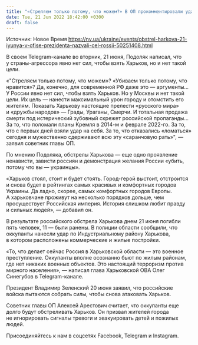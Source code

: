 ```yaml
---
title: "«Стреляем только потому, что можем?» В ОП прокомментировали удары РФ по жилым кварталам Харькова"
date: Tue, 21 Jun 2022 18:42:00 +0300
draft: false
---
```

Источник: Новое Время https://nv.ua/ukraine/events/obstrel-harkova-21-iyunya-v-ofise-prezidenta-nazvali-cel-rossii-50251408.html


 В своем Telegram-канале во вторник, 21 июня, Подоляк написал, что у страны-агрессора явно нет сил, чтобы взять Харьков, но и нет такой цели.

«"Стреляем только потому, что можем»? «Убиваем только потому, что нравится»? Да, конечно, для современной РФ даже это — аргументы… У России явно нет сил, чтобы взять Харьков. Но у Москвы и нет такой цели. Их цель — нанести максимальный урон городу и отомстить его жителям. Показать Харькову настоящие прелести «русского мира» и «дружбы народов» — Грады, Ураганы, Смерчи. И тотальная продажа смерти под истерический зубовный скрежет российской пропаганды… За то, что поломали планы Кремля в 2014-м и феврале 2022-го. За то, что с первых дней взяли удар на себя. За то, что отказались «ломаться» сегодня и мужественно сдерживают всю эту «саранчовую рать»", — заявил советник главы ОП.

По мнению Подоляка, обстрелы Харькова — еще одно проявление ненависти, зависти россиян и демонстрация желания России «убить, потому что вы — украинцы».

«Харьков стоял, стоит и будет стоять. Город-герой выстоит, отстроится и снова будет в рейтингах самых красивых и комфортных городов Украины. Да ладно, скорее, самых комфортных городов Европы. А харьковчане проживут на несколько порядков дольше, чем просуществует Российская империя. История слишком любит правду и сильных людей», — добавил он.

В результате российского обстрела Харькова днем 21 июня погибли пять человек, 11 — были ранены. В полиции области сообщили, что оккупанты нанесли удар по Индустриальному району Харькова, в котором расположены коммерческие и жилые постройки.

«То, что делает сейчас Россия в Харьковской области — это военное преступление. Оккупанты вполне осознанно бьют по жилым районам, где нет никаких военных объектов. Это настоящий терроризм против мирного населения», — написал глава Харьковской ОВА Олег Синегубов в Telegram-канале.

Президент Владимир Зеленский 20 июня заявил, что российские войска пытаются собрать силы, чтобы снова атаковать Харьков.

Советник главы ОП Алексей Арестович считает, что оккупанты еще долго будут обстреливать Харьков. Он призвал жителей города не игнорировать сигналы тревоги и эвакуировать детей и пожилых людей.

Присоединяйтесь к нам в соцсетях Facebook, Telegram и Instagram.
